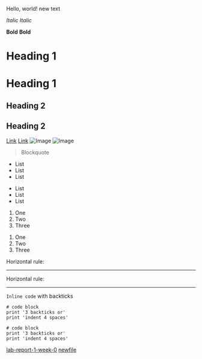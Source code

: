 Hello, world!
new text

*Italic*
_Italic_

**Bold**
__Bold__

# Heading 1
Heading 1
========
## Heading 2
Heading 2
--------

[Link](https://www.youtube.com/watch?v=GZqizez1Dzs)
[Link][1]
![Image](https://commonmark.org/help/images/favicon.png)
![Image][2]
> Blockquote

* List
* List
* List
- List
- List
- List

1. One
2. Two
3. Three

1) One    
2) Two   
3) Three  

[1]: https://www.youtube.com/watch?v=GZqizez1Dzs
[2]: https://commonmark.org/help/images/favicon.png

Horizontal rule:
***

Horizontal rule:
___

`Inline code` with backticks

```
# code block
print '3 backticks or'
print 'indent 4 spaces'
```
    # code block
    print '3 backticks or'
    print 'indent 4 spaces'

[lab-report-1-week-0](https://sichengjing.github.io/cse15l-lab-reports/lab-report-1-week-0.html)
[newfile](https://sichengjing.github.io/cse15l-lab-reports/newfile.html)

